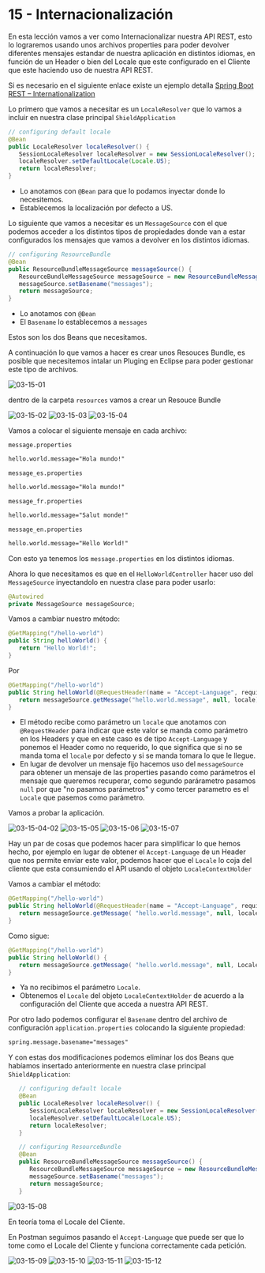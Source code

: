 # 15 - Internacionalización

En esta lección vamos a ver como Internacionalizar nuestra API REST, esto lo lograremos usando unos archivos properties para poder devolver diferentes mensajes estandar de nuestra aplicación en distintos idiomas, en función de un Header o bien del Locale que este configurado en el Cliente que este haciendo uso de nuestra API REST.

Si es necesario en el siguiente enlace existe un ejemplo detalla [Spring Boot REST – Internationalization](https://howtodoinjava.com/spring-boot2/rest/i18n-internationalization/)

Lo primero que vamos a necesitar es un `LocaleResolver` que lo vamos a incluir en nuestra clase principal `ShieldApplication`

```java
// configuring default locale
@Bean
public LocaleResolver localeResolver() {
   SessionLocaleResolver localeResolver = new SessionLocaleResolver();
   localeResolver.setDefaultLocale(Locale.US);
   return localeResolver;
}
```
* Lo anotamos con `@Bean` para que lo podamos inyectar donde lo necesitemos.
* Establecemos la localización por defecto a US.

Lo siguiente que vamos a necesitar es un `MessageSource` con el que podemos acceder a los distintos tipos de propiedades donde van a estar configurados los mensajes que vamos a devolver en los distintos idiomas.

```java
// configuring ResourceBundle
@Bean
public ResourceBundleMessageSource messageSource() {
   ResourceBundleMessageSource messageSource = new ResourceBundleMessageSource();
   messageSource.setBasename("messages");
   return messageSource;
}
```
* Lo anotamos con `@Bean`
* El `Basename` lo establecemos a `messages`

Estos son los dos Beans que necesitamos.

A continuación lo que vamos a hacer es crear unos Resouces Bundle, es posible que necesitemos intalar un Pluging en Eclipse para poder gestionar este tipo de archivos.

![03-15-01](images/03-15-01.png)


dentro de la carpeta `resources` vamos a crear un Resouce Bundle 

![03-15-02](images/03-15-02.png)
![03-15-03](images/03-15-03.png)
![03-15-04](images/03-15-04.png)

Vamos a colocar el siguiente mensaje en cada archivo:


`message.properties`
```txt
hello.world.message="Hola mundo!"
```

`message_es.properties`
```txt
hello.world.message="Hola mundo!"
```

`message_fr.properties`
```txt
hello.world.message="Salut monde!"
```

`message_en.properties`
```txt
hello.world.message="Hello World!"
```

Con esto ya tenemos los `message.properties` en los distintos idiomas.

Ahora lo que necesitamos es que en el `HelloWorldController` hacer uso del `MessageSource` inyectandolo en nuestra clase para poder usarlo:

```java
@Autowired
private MessageSource messageSource;
```

Vamos a cambiar nuestro método:

```java
@GetMapping("/hello-world")
public String helloWorld() {
   return "Hello World!";
}
```

Por 

```java
@GetMapping("/hello-world")
public String helloWorld(@RequestHeader(name = "Accept-Language", required = false) Locale locale) {
   return messageSource.getMessage("hello.world.message", null, locale);
}
```
* El método recibe como parámetro un `locale` que anotamos con `@RequestHeader` para indicar que este valor se manda como parámetro en los Headers y que en este caso es de tipo `Accept-Language` y ponemos el Header como no requerido, lo que significa que si no se manda toma el `locale` por defecto y si se manda tomara lo que le llegue. 
* En lugar de devolver un mensaje fijo hacemos uso del `messageSource` para obtener un mensaje de las properties pasando como parámetros el mensaje que queremos recuperar, como segundo parárametro pasamos `null` por que "no pasamos parámetros" y como tercer parametro es el `Locale` que pasemos como parámetro. 

Vamos a probar la aplicación.

![03-15-04-02](images/03-15-04-02.png)
![03-15-05](images/03-15-05.png)
![03-15-06](images/03-15-06.png)
![03-15-07](images/03-15-07.png)

Hay un par de cosas que podemos hacer para simplificar lo que hemos hecho, por ejemplo en lugar de obtener el `Accept-Language` de un Header que nos permite enviar este valor, podemos hacer que el `Locale` lo coja del cliente que esta consumiendo el API usando el objeto `LocaleContextHolder`

Vamos a cambiar el método:

```java
@GetMapping("/hello-world")
public String helloWorld(@RequestHeader(name = "Accept-Language", required = false) Locale locale) {
   return messageSource.getMessage( "hello.world.message", null, locale);
}
```

Como sigue:

```java
@GetMapping("/hello-world")
public String helloWorld() {
   return messageSource.getMessage( "hello.world.message", null, LocaleContextHolder.getLocale());
}
```
* Ya no recibimos el parámetro `Locale`.
* Obtenemos el `Locale` del objeto `LocaleContextHolder` de acuerdo a la configuración del Cliente que acceda a nuestra API REST.

Por otro lado podemos configurar el `Basename` dentro del archivo de configuración `application.properties` colocando la siguiente propiedad:

```txt
spring.message.basename="messages"
```

Y con estas dos modificaciones podemos eliminar los dos Beans que habíamos insertado anteriormente en nuestra clase principal `ShieldApplication`:

```java
   // configuring default locale
   @Bean
   public LocaleResolver localeResolver() {
      SessionLocaleResolver localeResolver = new SessionLocaleResolver();
      localeResolver.setDefaultLocale(Locale.US);
      return localeResolver;
   }

   // configuring ResourceBundle
   @Bean
   public ResourceBundleMessageSource messageSource() {
      ResourceBundleMessageSource messageSource = new ResourceBundleMessageSource();
      messageSource.setBasename("messages");
      return messageSource;
   }
```

![03-15-08](images/03-15-08.png)

En teoría toma el Locale del Cliente.

En Postman seguimos pasando el `Accept-Language` que puede ser que lo tome como el Locale del Cliente y funciona correctamente cada petición.

![03-15-09](images/03-15-09.png)
![03-15-10](images/03-15-10.png)
![03-15-11](images/03-15-11.png)
![03-15-12](images/03-15-12.png)
